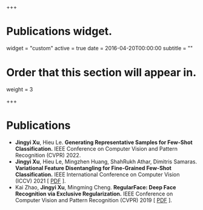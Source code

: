 +++
# Publications widget.
widget = "custom"
active = true
date = 2016-04-20T00:00:00
subtitle = ""

# Order that this section will appear in.
weight = 3


+++

# Publications

* **Jingyi Xu**, Hieu Le. **Generating Representative Samples for Few-Shot Classification.** IEEE Conference on Computer Vision and Pattern Recognition (CVPR) 2022.
* **Jingyi Xu**, Hieu Le, Mingzhen Huang, ShahRukh Athar, Dimitris Samaras. **Variational Feature Disentangling for Fine-Grained Few-Shot Classification.** IEEE International Conference on Computer Vision (ICCV) 2021 [ <a href="ICCV2021.pdf">PDF</a> ].
* Kai Zhao, **Jingyi Xu**, Mingming Cheng. **RegularFace: Deep Face Recognition via Exclusive Regularization.** IEEE Conference on Computer Vision and Pattern Recognition (CVPR) 2019 [ <a href="CVPR2019.pdf">PDF</a> ].	 
